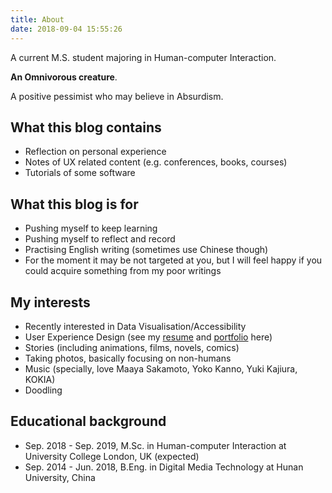 ```yaml
---
title: About
date: 2018-09-04 15:55:26
---
```

A current M.S. student majoring in Human-computer Interaction.  

**An Omnivorous creature**.  

A positive pessimist who may believe in Absurdism.

## What this blog contains
- Reflection on personal experience
- Notes of UX related content (e.g. conferences, books, courses)
- Tutorials of some software

## What this blog is for
- Pushing myself to keep learning
- Pushing myself to reflect and record
- Practising English writing (sometimes use Chinese though)
- For the moment it may be not targeted at you, but I will feel happy if you could acquire something from my poor writings

## My interests
 - Recently interested in Data Visualisation/Accessibility
 - User Experience Design (see my <a href="/resources/Resume_Rq_K.pdf">resume</a> and <a href="/resources/Portfolio_Rq_K.pdf">portfolio</a> here)
 - Stories (including animations, films, novels, comics)
 - Taking photos, basically focusing on non-humans
 - Music (specially, love Maaya Sakamoto, Yoko Kanno, Yuki Kajiura, KOKIA)
 - Doodling

## Educational background
 - Sep. 2018 - Sep. 2019, M.Sc.  in Human-computer Interaction at University College London, UK (expected)
 - Sep. 2014 - Jun. 2018, B.Eng.  in Digital Media Technology at Hunan University, China